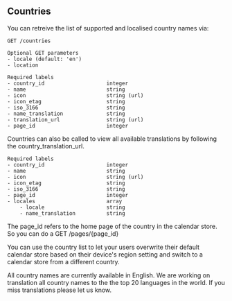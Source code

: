 ## Countries
You can retreive the list of supported and localised country names via:
```
GET /countries

Optional GET parameters
- locale (default: 'en')
- location

Required labels
- country_id					integer
- name							string
- icon							string (url)
- icon_etag						string
- iso_3166						string
- name_translation				string
- translation_url				string (url)
- page_id						integer
```

Countries can also be called to view all available translations by following the country_translation_url.
```
Required labels
- country_id					integer
- name							string
- icon							string (url)
- icon_etag						string
- iso_3166						string
- page_id						integer
- locales						array
	- locale					string
	- name_translation			string
```

The page\_id refers to the home page of the country in the calendar store. So you can do a GET /pages/{page_id}

You can use the country list to let your users overwrite their default calendar store based on their device's region setting and switch to a calendar store from a different country.

All country names are currently available in English. We are working on translation all country names to the the top 20 languages in the world. If you miss translations please let us know.